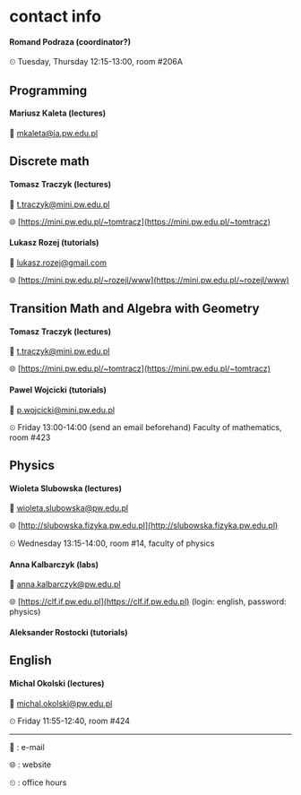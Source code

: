 # contact info

#### Romand Podraza (coordinator?)

⏲ Tuesday, Thursday 12:15-13:00, room #206A

## Programming

#### Mariusz Kaleta (lectures)

📧 mkaleta@ia.pw.edu.pl

## Discrete math

#### Tomasz Traczyk (lectures)

📧 t.traczyk@mini.pw.edu.pl

🌐 [https://mini.pw.edu.pl/~tomtracz](https://mini.pw.edu.pl/~tomtracz)

#### Lukasz Rozej (tutorials)

📧 lukasz.rozej@gmail.com

🌐 [https://mini.pw.edu.pl/~rozejl/www](https://mini.pw.edu.pl/~rozejl/www)

## Transition Math and Algebra with Geometry

#### Tomasz Traczyk (lectures)

📧 t.traczyk@mini.pw.edu.pl

🌐 [https://mini.pw.edu.pl/~tomtracz](https://mini.pw.edu.pl/~tomtracz)

#### Pawel Wojcicki (tutorials)

📧 p.wojcicki@mini.pw.edu.pl

⏲ Friday 13:00-14:00 (send an email beforehand) Faculty of mathematics, room #423

## Physics

#### Wioleta Slubowska (lectures)

📧 wioleta.slubowska@pw.edu.pl

🌐 [http://slubowska.fizyka.pw.edu.pl](http://slubowska.fizyka.pw.edu.pl)

⏲ Wednesday 13:15-14:00, room #14, faculty of physics

#### Anna Kalbarczyk (labs)

📧 anna.kalbarczyk@pw.edu.pl

🌐 [https://clf.if.pw.edu.pl](https://clf.if.pw.edu.pl) (login: english, password: physics)

#### Aleksander Rostocki (tutorials)

## English

#### Michal Okolski (lectures)

📧 michal.okolski@pw.edu.pl

⏲ Friday 11:55-12:40, room #424

---

📧 : e-mail

🌐 : website

⏲ : office hours

